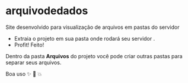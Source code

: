 arquivodedados
============= 

 


Site desenvolvido para visualização de arquivos em pastas do servidor  

* Extraia o projeto em sua pasta onde rodará seu servidor .
* Profit! Feito!

Dentro da pasta **Arquivos** do projeto você pode criar outras pastas para separar seus arquivos.


Boa uso :sparkles: :camel: :boom:

